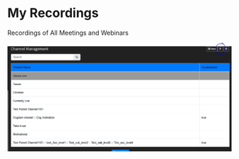 # My Recordings

Recordings of All Meetings and Webinars

![](../../.gitbook/assets/image%20%28213%29.png)


